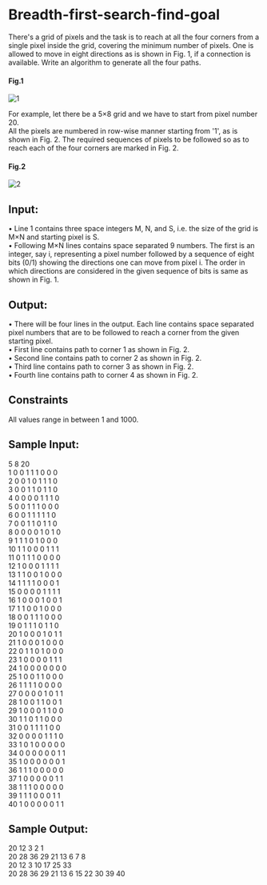 # Breadth-first-search-find-goal

There's a grid of pixels and the task is to reach at all the four corners from a single pixel inside the grid, covering the minimum number of pixels. 
One is allowed to move in eight directions as is shown in Fig. 1, if a connection is available. Write an algorithm to generate all the four paths.

#### Fig.1 
![1](https://user-images.githubusercontent.com/59218287/119479932-6f2aab00-bd51-11eb-8faa-52302539adcc.jpg)

For example, let there be a 5×8 grid and we have to start from pixel number 20.<br> All the pixels are numbered in row-wise manner starting from '1', 
as is shown in Fig. 2. The required sequences of pixels to be followed so as to reach each of the four corners are marked in Fig. 2.

#### Fig.2
![2](https://user-images.githubusercontent.com/59218287/119479937-705bd800-bd51-11eb-89bf-896614191847.jpg)

## Input:
•	Line 1 contains three space integers M, N, and S, i.e. the size of the grid is M×N and starting pixel is S.<br>
•	Following M×N lines contains space separated 9 numbers. The first is an integer, say i, representing a pixel number followed by a sequence of eight bits (0/1) showing the directions one can move from pixel i. The order in which directions are considered in the given sequence of bits is same as shown in Fig. 1.<br>
## Output:
•	There will be four lines in the output. Each line contains space separated pixel numbers that are to be followed to reach a corner from the given starting pixel.<br>
•	First line contains path to corner 1 as shown in Fig. 2.<br>
•	Second line contains path to corner 2 as shown in Fig. 2.<br>
•	Third line contains path to corner 3 as shown in Fig. 2.<br>
•	Fourth line contains path to corner 4 as shown in Fig. 2.<br>
## Constraints
All values range in between 1 and 1000.
## Sample Input:
5 8 20<br>
1 0 0 1 1 1 0 0 0<br> 
2 0 0 1 0 1 1 1 0 <br>
3 0 0 1 1 0 1 1 0 <br>
4 0 0 0 0 1 1 1 0 <br>
5 0 0 1 1 1 0 0 0 <br>
6 0 0 1 1 1 1 1 0 <br>
7 0 0 1 1 0 1 1 0 <br>
8 0 0 0 0 1 0 1 0 <br>
9 1 1 1 0 1 0 0 0 <br>
10 1 1 0 0 0 1 1 1 <br>
11 0 1 1 1 0 0 0 0 <br>
12 1 0 0 0 1 1 1 1 <br>
13 1 1 0 0 1 0 0 0 <br>
14 1 1 1 1 0 0 0 1 <br>
15 0 0 0 0 1 1 1 1 <br>
16 1 0 0 0 1 0 0 1<br>
17 1 1 0 0 1 0 0 0 <br>
18 0 0 1 1 1 0 0 0 <br>
19 0 1 1 1 0 1 1 0 <br>
20 1 0 0 0 1 0 1 1 <br>
21 1 0 0 0 1 0 0 0 <br>
22 0 1 1 0 1 0 0 0 <br>
23 1 0 0 0 0 1 1 1 <br>
24 1 0 0 0 0 0 0 0<br>
25 1 0 0 1 1 0 0 0 <br>
26 1 1 1 1 0 0 0 0 <br>
27 0 0 0 0 1 0 1 1 <br>
28 1 0 0 1 1 0 0 1 <br>
29 1 0 0 0 1 1 0 0 <br>
30 1 1 0 1 1 0 0 0 <br>
31 0 0 1 1 1 1 0 0 <br>
32 0 0 0 0 1 1 1 0<br>
33 1 0 1 0 0 0 0 0 <br>
34 0 0 0 0 0 0 1 1 <br>
35 1 0 0 0 0 0 0 1 <br>
36 1 1 1 0 0 0 0 0 <br>
37 1 0 0 0 0 0 1 1 <br>
38 1 1 1 0 0 0 0 0 <br>
39 1 1 1 0 0 0 1 1 <br>
40 1 0 0 0 0 0 1 1<br>
## Sample Output:
20 12 3 2 1 <br>
20 28 36 29 21 13 6 7 8<br> 
20 12 3 10 17 25 33 <br>
20 28 36 29 21 13 6 15 22 30 39 40<br>

